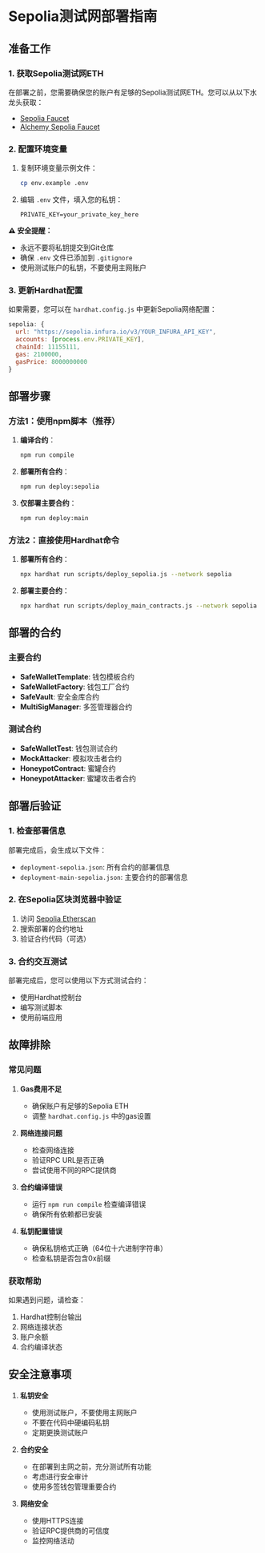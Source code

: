 # Sepolia测试网部署指南

## 准备工作

### 1. 获取Sepolia测试网ETH
在部署之前，您需要确保您的账户有足够的Sepolia测试网ETH。您可以从以下水龙头获取：
- [Sepolia Faucet](https://sepoliafaucet.com/)
- [Alchemy Sepolia Faucet](https://sepoliafaucet.com/)

### 2. 配置环境变量
1. 复制环境变量示例文件：
   ```bash
   cp env.example .env
   ```

2. 编辑 `.env` 文件，填入您的私钥：
   ```
   PRIVATE_KEY=your_private_key_here
   ```

**⚠️ 安全提醒：**
- 永远不要将私钥提交到Git仓库
- 确保 `.env` 文件已添加到 `.gitignore`
- 使用测试账户的私钥，不要使用主网账户

### 3. 更新Hardhat配置
如果需要，您可以在 `hardhat.config.js` 中更新Sepolia网络配置：

```javascript
sepolia: {
  url: "https://sepolia.infura.io/v3/YOUR_INFURA_API_KEY",
  accounts: [process.env.PRIVATE_KEY],
  chainId: 11155111,
  gas: 2100000,
  gasPrice: 8000000000
}
```

## 部署步骤

### 方法1：使用npm脚本（推荐）

1. **编译合约**：
   ```bash
   npm run compile
   ```

2. **部署所有合约**：
   ```bash
   npm run deploy:sepolia
   ```

3. **仅部署主要合约**：
   ```bash
   npm run deploy:main
   ```

### 方法2：直接使用Hardhat命令

1. **部署所有合约**：
   ```bash
   npx hardhat run scripts/deploy_sepolia.js --network sepolia
   ```

2. **部署主要合约**：
   ```bash
   npx hardhat run scripts/deploy_main_contracts.js --network sepolia
   ```

## 部署的合约

### 主要合约
- **SafeWalletTemplate**: 钱包模板合约
- **SafeWalletFactory**: 钱包工厂合约
- **SafeVault**: 安全金库合约
- **MultiSigManager**: 多签管理器合约

### 测试合约
- **SafeWalletTest**: 钱包测试合约
- **MockAttacker**: 模拟攻击者合约
- **HoneypotContract**: 蜜罐合约
- **HoneypotAttacker**: 蜜罐攻击者合约

## 部署后验证

### 1. 检查部署信息
部署完成后，会生成以下文件：
- `deployment-sepolia.json`: 所有合约的部署信息
- `deployment-main-sepolia.json`: 主要合约的部署信息

### 2. 在Sepolia区块浏览器中验证
1. 访问 [Sepolia Etherscan](https://sepolia.etherscan.io/)
2. 搜索部署的合约地址
3. 验证合约代码（可选）

### 3. 合约交互测试
部署完成后，您可以使用以下方式测试合约：
- 使用Hardhat控制台
- 编写测试脚本
- 使用前端应用

## 故障排除

### 常见问题

1. **Gas费用不足**
   - 确保账户有足够的Sepolia ETH
   - 调整 `hardhat.config.js` 中的gas设置

2. **网络连接问题**
   - 检查网络连接
   - 验证RPC URL是否正确
   - 尝试使用不同的RPC提供商

3. **合约编译错误**
   - 运行 `npm run compile` 检查编译错误
   - 确保所有依赖都已安装

4. **私钥配置错误**
   - 确保私钥格式正确（64位十六进制字符串）
   - 检查私钥是否包含0x前缀

### 获取帮助
如果遇到问题，请检查：
1. Hardhat控制台输出
2. 网络连接状态
3. 账户余额
4. 合约编译状态

## 安全注意事项

1. **私钥安全**
   - 使用测试账户，不要使用主网账户
   - 不要在代码中硬编码私钥
   - 定期更换测试账户

2. **合约安全**
   - 在部署到主网之前，充分测试所有功能
   - 考虑进行安全审计
   - 使用多签钱包管理重要合约

3. **网络安全**
   - 使用HTTPS连接
   - 验证RPC提供商的可信度
   - 监控网络活动 